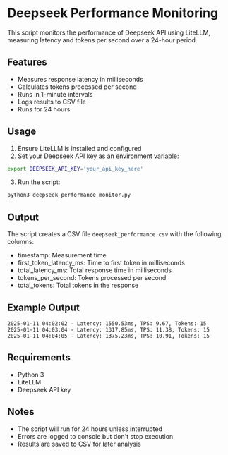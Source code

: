 # Deepseek Performance Monitoring

This script monitors the performance of Deepseek API using LiteLLM, measuring latency and tokens per second over a 24-hour period.

## Features
- Measures response latency in milliseconds
- Calculates tokens processed per second
- Runs in 1-minute intervals
- Logs results to CSV file
- Runs for 24 hours

## Usage

1. Ensure LiteLLM is installed and configured
2. Set your Deepseek API key as an environment variable:
```bash
export DEEPSEEK_API_KEY='your_api_key_here'
```

3. Run the script:
```bash
python3 deepseek_performance_monitor.py
```

## Output

The script creates a CSV file `deepseek_performance.csv` with the following columns:
- timestamp: Measurement time
- first_token_latency_ms: Time to first token in milliseconds
- total_latency_ms: Total response time in milliseconds
- tokens_per_second: Tokens processed per second
- total_tokens: Total tokens in the response

## Example Output
```
2025-01-11 04:02:02 - Latency: 1550.53ms, TPS: 9.67, Tokens: 15
2025-01-11 04:03:04 - Latency: 1317.85ms, TPS: 11.38, Tokens: 15
2025-01-11 04:04:05 - Latency: 1375.23ms, TPS: 10.91, Tokens: 15
```

## Requirements
- Python 3
- LiteLLM
- Deepseek API key

## Notes
- The script will run for 24 hours unless interrupted
- Errors are logged to console but don't stop execution
- Results are saved to CSV for later analysis
